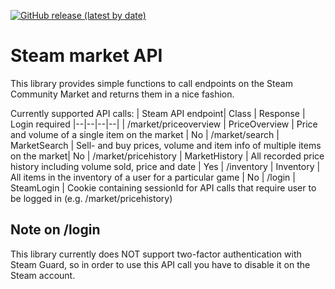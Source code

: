 [![GitHub release (latest by date)](https://img.shields.io/github/v/release/multicus/steam-market-api)](https://github.com/multicus/steam-market-api/releases)

# Steam market API
This library provides simple functions to call endpoints on the Steam Community Market and returns them in a nice fashion.

Currently supported API calls:
| Steam API endpoint| Class | Response | Login required
|--|--|--|--|
| /market/priceoverview | PriceOverview | Price and volume of a single item on the market | No
| /market/search | MarketSearch | Sell- and buy prices, volume and item info of multiple items on the market| No
| /market/pricehistory | MarketHistory | All recorded price history including volume sold, price and date | Yes
| /inventory | Inventory | All items in the inventory of a user for a particular game | No
| /login | SteamLogin | Cookie containing sessionId for API calls that require user to be logged in (e.g. /market/pricehistory)

## Note on /login
This library currently does NOT support two-factor authentication with Steam Guard, so in order to use this API call you have to disable it on the Steam account.
